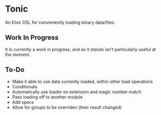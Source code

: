 Tonic
=====

An Elixir DSL for conveniently loading binary data/files.


Work In Progress
----------------

It is currently a work in progress, and as it stands isn't particularly useful at the moment.


To-Do
-----

 * Make it able to use data currently loaded, within other load operations
 * Conditionals
 * Automatically use loader on extension and magic number match
 * Pass loading off to another module
 * Add specs
 * Allow for groups to be overriden (their result changed)
